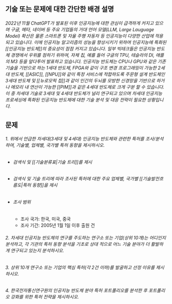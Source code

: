 
## 기술 또는 문제에 대한 간단한 배경 설명
###### 2022년 11월 ChatGPT가 발표된 이후 인공지능에 대한 관심이 급격하게 커지고 있으며 구글, 메타, 네이버 등 주요 기업들의 거대 언어 모델(LLM, Large Lauguage Model) 확산은 물론 스마트폰 및 자율 주행 자동차 등 인공지능이 다양한 산업에 적용되고 있습니다. 이에 인공지능 알고리즘의 성능을 향상시키기 위하여 인공지능에 특화된 [[인공지능 반도체]]의 중요성이 점점 커지고 있습니다. 일부 빅테크들은 인공지능 반도체 경쟁에서 우위를 점하기 위하여, 자체 칩, 예를 들어 구글의 TPU, 테슬라의 DI, 애플의 M3 등을 앞다투어 발표하고 있습니다. 인공지능 반도체는 CPU나 GPU와 같은 기존 기술을 기반으로 하는 1세대 반도체, FPGA와 같이 구조 변경 프로그래밍이 가능한 2세대 반도체, [[ASIC]], [[NPU]]와 같이 특정 서비스에 적합하도록 주문형 설계 반도체인 3세대 반도체 및 [[뉴로모픽 칩]]과 같이 인간의 두뇌를 모방한 신경망을 기반으로 하거나 메모리 내 연산이 가능한 [[PIM]]과 같은 4세대 반도체로 크게 구분 할 수 있습니다. 이 중 차세대 기술로 3세대 및 4세대 반도체가 널리 연구되고 있으며 차세대 인공지능 프로세싱에 특화된 인공지능 반도체에 대한 기술 분석 및 대응 전략이 필요한 상황입니다.
## 문제
###### 1. 위에서 언급한 차세대(3세대 및 4세대) 인공지능 반도체와 관련한 특허를 조사/분석하여, 기술별, 업체별, 국가별 특허 동향을 제시하시오.
- ###### 검색식 및 [[기술분류표|기술 트리]]를 제시
- ###### 검색식 및 기술 트리에 따라 조사된 특허에 대한 주요 업체별, 국가별 [[기술발전흐름도|특허 동향]]을 제시
- ###### 조사 범위
	- 조사 국가: 한국, 미국, 중국
	- 조사 기간: 2005년 1월 1일 이후 출원 건
###### 2. 차세대 인공지능 반도체의 연구를 주도하는 연구소 또는 기업(상위 10개)는 어디인지 분석하고, 각 기관의 특허 동향 분석을 기초로 상대 적으로 어느 기술 분야가 더 활발하게 연구되고 있는지 분석하시오. 
###### 3. 상위 10개 연구소 또는 기업의 핵심 특허(각 2건 이하)를 발굴하고 선정 이유를 제시하시오. 
###### 4. 한국전자통신연구원의 인공지능 반도체 분야 특허 포트폴리오를 분석한 후 포트폴리오 강화를 위한 특허 전략을 제시하시오.
